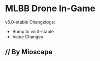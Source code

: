 # MLBB Drone In-Game
v5.0-stable Changelogs:
- Bump to v5.0-stable
- Value Changes

## // By Mioscape
